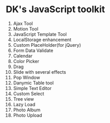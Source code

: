 # DK's JavaScript toolkit

1. Ajax Tool
2. Motion Tool
3. JavaScript Template Tool
4. LocalStorage enhancement
5. Custom PlaceHolder(for jQuery)
6. Form Data Validate
7. Calendar
8. Color Picker
9. Drag
10. Slide with several effects
11. Pop Window
12. Danymic Table tool
13. Simple Text Editor
14. Custom Select
15. Tree view
16. Lazy Load
17. Photo Album
18. Photo Upload
